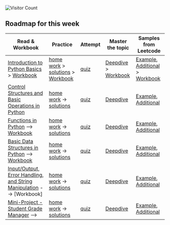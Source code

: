 ![Visitor Count](https://visitor-badge.laobi.icu/badge?page_id=simplifylearning101.dsa_with_python)

## Roadmap for this week
| Read & Workbook | Practice | Attempt | Master the topic | Samples from Leetcode |
|---|---|---|---|---|
| [Introduction to Python Basics](materials/1_1.markdown) > [Workbook](workbook/01.ipynb) | [home work](materials/1_2.markdown) > [solutions](materials/1_3.markdown) >  [Workbook](workbook/03.ipynb)|[quiz](materials/1_4.markdown)|[Deepdive](materials/1_5.markdown) >  [Workbook](workbook/05.ipynb)| [Example](materials/1_6.markdown), [Additional](materials/1_7.markdown) >  [Workbook](workbook/07.ipynb)|
| [Control Structures and Basic Operations in Python](materials/2_1.markdown) | [home work](materials/2_2.markdown) -> [solutions](materials/2_3.markdown)|[quiz](materials/2_4.markdown)|[Deepdive](materials/2_5.markdown)| [Example](materials/2_6.markdown), [Additional](materials/2_7.markdown) |
| [Functions in Python](materials/3_1.markdown)  --> [Workbook](workbook/03.ipynb) | [home work](materials/3_2.markdown) -> [solutions](materials/3_3.markdown)|[quiz](materials/3_4.markdown)|[Deepdive](materials/3_5.markdown)| [Example](materials/3_6.markdown), [Additional](materials/3_7.markdown) |
| [Basic Data Structures in Python](materials/4_1.markdown)  --> [Workbook]()  | [home work](materials/4_2.markdown) -> [solutions](materials/4_3.markdown)|[quiz](materials/4_4.markdown)|[Deepdive](materials/4_5.markdown)| [Example](materials/4_6.markdown), [Additional](materials/4_7.markdown) |
| [Input/Output, Error Handling, and String Manipulation](materials/5_1.markdown)  -->  [Workbook]  | [home work](materials/5_2.markdown) -> [solutions](materials/5_3.markdown)|[quiz](materials/5_4.markdown)|[Deepdive](materials/5_5.markdown)| [Example](materials/5_6.markdown), [Additional](materials/5_7.markdown) |
| [Mini-Project - Student Grade Manager](materials/6_1.markdown)  -->  | [home work](materials/6_2.markdown) -> [solutions](materials/6_3.markdown)|[quiz](materials/6_4.markdown)|[Deepdive](materials/6_5.markdown)| [Example](materials/6_6.markdown), [Additional](materials/6_7.markdown) |
